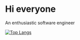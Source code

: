 # Hi everyone

An enthusiastic software engineer

[![Top Langs](https://github-readme-stats.vercel.app/api/top-langs/?username=Ru-kko&hide=php)](https://github.com/Ru-kko)
